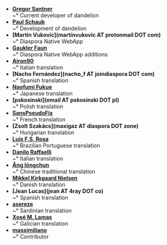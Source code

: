 <!--
This file contains references to people who contributed to the app.
You can also send a mail to [gsantner AT mailbox DOT org](http://gsantner.net#contact) to get included.

Schema:  **[Name](Reference)**<br/>~° Text

Where:
  * Name: username, first/lastname
  * Reference: E-Mail, Webpage
  * Text: Information about / kind of contribution



## LIST OF CONTRIBUTORS
-->
* **[Gregor Santner](http://gsantner.net)**<br/>~° Current developer of dandelion
* **[Paul Schaub](https://github.com/vanitasvitae)**<br/>~° Development of dandelion
* **[Martín Vukovic](martinvukovic AT protonmail DOT com)**<br/>~° Diaspora Native WebApp
* **[Gaukler Faun](https://github.com/scoute-dich)**<br/>~° Diaspora Native WebApp additions
* **[Airon90](https://diasp.eu/u/airon90)**<br/>~° Italian translation
* **[Nacho Fernández](nacho_f AT joindiaspora DOT com)**<br/>~° Spanish translation
* **[Naofumi Fukue](https://github.com/naofum)**<br/>~° Japanese translation
* **[pskosinski](email AT pskosinski DOT pl)**<br/>~° Polish translation
* **[SansPseudoFix](https://github.com/SansPseudoFix)**<br/>~° French translation
* **[Zsolt Szakács](maxigaz AT diaspora DOT zone)**<br/>~° Hungarian translation
* **[Luís F.S. Rosa](https://github.com/luisfsr)**<br/>~° Brazilian Portuguese translation
* **[Danilo Raffaelli](https://crowdin.com/profile/Daraf)**<br/>~° Italian translation
* **[Âng Iōngchun](https://pubpod.alqualonde.org/u/iongchun)**<br/>~° Chinese traditional translation
* **[Mikkel Kirkgaard Nielsen](http://www.mikini.dk)**<br/>~° Danish translation
* **[Jean Lucas](jean AT 4ray DOT co)**<br/>~° Spanish translation
* **[asereze](https://github.com/asereze)**<br/>~° Sardinian translation
* **[Xosé M. Lamas](http://xmgz.eu)**<br />~° Galician translation
* **[massimiliano](https://framagit.org/massimiliano)**<br />~° Contributor
